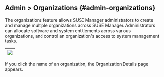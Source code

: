 ## Admin &gt; Organizations {#admin-organizations}

The organizations feature allows SUSE Manager administrators to create and manage multiple organizations across SUSE Manager. Administrators can allocate software and system entitlements across various organizations, and control an organization&#039;s access to system management tasks.

| ![](admin_list_organizations.png) |
| --- |

If you click the name of an organization, the Organization Details page appears.